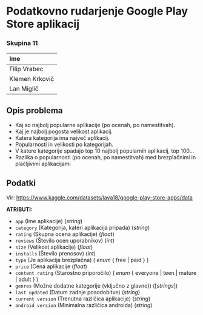 # Podatkovno rudarjenje Google Play Store aplikacij
### Skupina 11

|Ime|
|:------- |  
|Filip Vrabec|
|Klemen Krkovič |
|Lan Miglič|

## Opis problema 

- Kaj so najbolj popularne aplikacije (po ocenah, po namestitvah).
- Kaj je najbolj pogosta velikost aplikacij.
- Katera kategorija ima največ aplikacij.
- Popularnosti in velikosti po kategorijah.
- V katere kategorije spadajo top 10 najbolj popularnih aplikacij, top 100…
- Razlika o popularnosti (po ocenah, po namestitvah) med brezplačnimi in plačljivimi aplikacijami

## Podatki

Vir: https://www.kaggle.com/datasets/lava18/google-play-store-apps/data


**ATRIBUTI:**
* `app` (Ime aplikacije) (*string*)
* `category` (Kategorija, kateri aplikacija pripada) (*string*)
* `rating`  (Skupna ocena aplikacije) (*float*)
* `reviews` (Število ocen uporabnikov) (*int*)
* `size` (Velikost aplikacije) (*float*)
* `installs` (Število prenosov) (*int*)
* `type` (Je aplikacija brezplačna) ( *enum* { free | paid } )
* `price` (Cena aplikacije (*float*)
* `content rating` (Starostno priporočilo) ( *enum* { everyone | teen | mature | adult } )
* `genres` (Možne dodatne kategorije (vključno z glavno)) ([*strings*])
* `last updated` (Datum zadnje posodobitve) (*string*)
* `current version` (Trenutna različica aplikacije) (*string*)
* `android version` (Minimalna različica androida) (*string*)

